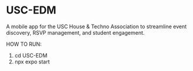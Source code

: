 # USC-EDM
A mobile app for the USC House &amp; Techno Association to streamline event discovery, RSVP management, and student engagement.

HOW TO RUN:  
1. cd USC-EDM  
2. npx expo start  
